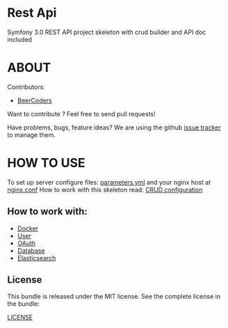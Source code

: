 Rest Api
======

Symfony 3.0 REST API project skeleton with crud builder and API doc included

ABOUT
==================================================
Contributors:

* [BeerCoders](http://beercoders.pl)

Want to contribute ? Feel free to send pull requests!

Have problems, bugs, feature ideas?
We are using the github [issue tracker](https://github.com/BeerCoders/rest-api/issues) to manage them.

HOW TO USE
==================================================

To set up server configure files: [parameters.yml](app/config/parameters.yml) and your nginx host at [nginx.conf](docker/nginx/nginx.conf)
How to work with this skeleton read: [CRUD configuration](https://github.com/Vardius/crud-bundle/blob/master/Resources/doc/configuration.md)

How to work with:
-----------------
* [Docker](app/Resources/doc/docker.md)
* [User](app/Resources/doc/user.md)
* [OAuth](app/Resources/doc/oauth.md)
* [Database](app/Resources/doc/database.md)
* [Elasticsearch](app/Resources/doc/elasticsearch.md)

License
-------
This bundle is released under the MIT license. See the complete license in the bundle:

[LICENSE](LICENSE)
